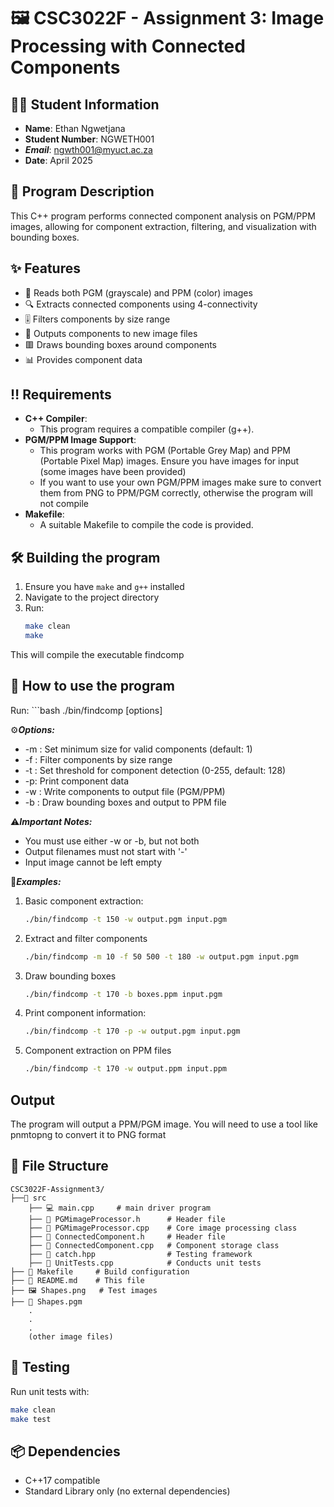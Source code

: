 # 🖼️ CSC3022F - Assignment 3: Image Processing with Connected Components

## 👨‍🎓 Student Information
- **Name**: Ethan Ngwetjana  
- **Student Number**: NGWETH001  
- ***Email***: ngwth001@myuct.ac.za
- **Date**: April 2025  

## 📝 Program Description
This C++ program performs connected component analysis on PGM/PPM images, allowing for component extraction, filtering, and visualization with bounding boxes.

## ✨ Features
- 📖 Reads both PGM (grayscale) and PPM (color) images
- 🔍 Extracts connected components using 4-connectivity
- 🎚️ Filters components by size range
- 💾 Outputs components to new image files
- 🟥 Draws bounding boxes around components
- 📊 Provides component data

## ‼️ Requirements

- **C++ Compiler**:
    - This program requires a compatible compiler (g++).
- **PGM/PPM Image Support**:
    - This program works with PGM (Portable Grey Map) and PPM (Portable Pixel Map) images. Ensure you have images for input (some images have been provided)
    - If you want to use your own PGM/PPM images make sure to convert them from PNG to PPM/PGM correctly, otherwise the program will not compile
- **Makefile**: 
    - A suitable Makefile to compile the code is provided.

## 🛠️ Building the program
1. Ensure you have `make` and `g++` installed
2. Navigate to the project directory
3. Run:  
   ```bash
   make clean
   make

This will compile the executable findcomp

## 🚀 How to use the program
Run:
    ```bash
    ./bin/findcomp [options] <inputPGMfile>

⚙️***Options:***
- -m <int>: Set minimum size for valid components (default: 1)
- -f <min> <max>: Filter components by size range
- -t <int>: Set threshold for component detection (0-255, default: 128)
- -p: Print component data
- -w <filename>: Write components to output file (PGM/PPM)
- -b <filename>: Draw bounding boxes and output to PPM file

⚠️***Important Notes:***
- You must use either -w or -b, but not both
- Output filenames must not start with '-'
- Input image cannot be left empty

🚀***Examples:***
1. Basic component extraction:
    ```bash
    ./bin/findcomp -t 150 -w output.pgm input.pgm

2. Extract and filter components
    ```bash
    ./bin/findcomp -m 10 -f 50 500 -t 180 -w output.pgm input.pgm

3. Draw bounding boxes
    ```bash
    ./bin/findcomp -t 170 -b boxes.ppm input.pgm

5. Print component information:
    ```bash
    ./bin/findcomp -t 170 -p -w output.pgm input.pgm

6. Component extraction on PPM files
    ```bash
    ./bin/findcomp -t 170 -w output.ppm input.ppm

## Output

The program will output a PPM/PGM image. You will need to use a tool like pnmtopng to convert it to PNG format

## 📂 File Structure
```
CSC3022F-Assignment3/
├──📂 src
    ├── 💻 main.cpp     # main driver program
    ├── 📄 PGMimageProcessor.h      # Header file
    ├── 📄 PGMimageProcessor.cpp    # Core image processing class
    ├── 📄 ConnectedComponent.h     # Header file
    ├── 📄 ConnectedComponent.cpp   # Component storage class
    ├── 📄 catch.hpp                # Testing framework
    ├── 📄 UnitTests.cpp            # Conducts unit tests
├── 📜 Makefile     # Build configuration
├── 📖 README.md    # This file
├── 🖼️ Shapes.png   # Test images
├── 📄 Shapes.pgm
    .
    .
    .
    (other image files)
```

## 🧪 Testing

Run unit tests with:
```bash
make clean
make test
```

## 📦 Dependencies
- C++17 compatible
- Standard Library only (no external dependencies)



